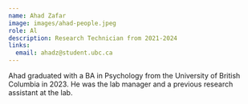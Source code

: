 ```yaml
---
name: Ahad Zafar
image: images/ahad-people.jpeg
role: Al
description: Research Technician from 2021-2024
links:
  email: ahadz@student.ubc.ca
---
```


Ahad graduated with a BA in Psychology from the University of British Columbia in 2023. He was the lab manager and a previous research assistant at the lab. 

